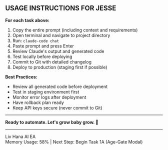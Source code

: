 ## USAGE INSTRUCTIONS FOR JESSE

**For each task above:**

1. Copy the entire prompt (including context and requirements)
2. Open terminal and navigate to project directory
3. Run: `claude-code chat`
4. Paste prompt and press Enter
5. Review Claude's output and generated code
6. Test locally before deploying
7. Commit to Git with detailed changelog
8. Deploy to production (staging first if possible)

**Best Practices:**
- Review all generated code before deployment
- Test in staging environment first
- Monitor error logs after deployment
- Have rollback plan ready
- Keep API keys secure (never commit to Git)

---

**Ready to automate. Let's grow baby grow. 🚀**

---

Liv Hana AI EA  
Memory Usage: 58% | Next Step: Begin Task 1A (Age-Gate Modal)
